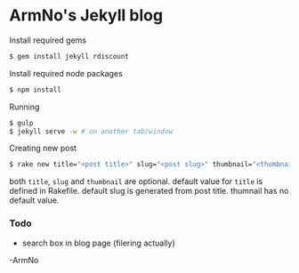 # ArmNo's Jekyll blog

Install required gems

```sh
$ gem install jekyll rdiscount
```

Install required node packages

```sh
$ npm install
```

Running

```sh
$ gulp
$ jekyll serve -w # on another tab/window
```

Creating new post

```sh
$ rake new title="<post title>" slug="<post slug>" thumbnail="<thumbnail image url>"
```

both `title`, `slug` and `thumbnail` are optional. default value for `title` is defined in Rakefile. default slug is generated from post title. thumnail has no default value.

### Todo

- search box in blog page (filering actually)

-ArmNo
